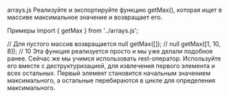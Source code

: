 arrays.js
Реализуйте и экспортируйте функцию getMax(), которая ищет в массиве максимальное значение и возвращает его.

Примеры
import { getMax } from '../arrays.js';

// Для пустого массив возвращается null
getMax([]); // null
getMax([1, 10, 8]); // 10
Эта функция реализуется просто и мы уже делали подобное ранее. Сейчас же мы учимся использовать rest-оператор. Используйте его вместе с деструктуризацией, для извлечения первого элемента и всех остальных. Первый элемент становится начальным значением максимального, а остальные перебираются в цикле для определения максимального.